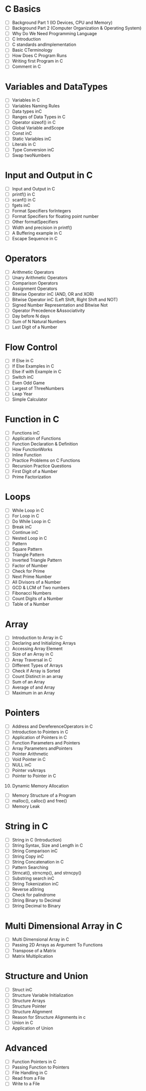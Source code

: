 # C Basics
- [ ] Background Part 1 (IO Devices, CPU and Memory)
- [ ] Background Part 2 (Computer Organization & Operating System)
- [ ] Why Do We Need Programming Language
- [ ] C Introduction
- [ ] C standards andImplementation
- [ ] Basic CTerminology
- [ ] How Does C Program Runs
- [ ] Writing first Program in C
- [ ] Comment in C

# Variables and DataTypes
- [ ] Variables in C
- [ ] Variables Naming Rules
- [ ] Data types inC
- [ ] Ranges of Data Types in C
- [ ] Operator sizeof() in C
- [ ] Global Variable andScope
- [ ] Const inC
- [ ] Static Variables inC
- [ ] Literals in C
- [ ] Type Conversion inC
- [ ] Swap twoNumbers
# Input and Output in C
- [ ] Input and Output in C
- [ ] printf() in C
- [ ] scanf() in C
- [ ] fgets inC
- [ ] Format Specifiers forIntegers
- [ ] Format Specifiers for floating point number
- [ ] Other formatSpecifiers
- [ ] Width and precision in printf()
- [ ] A Buffering example in C
- [ ] Escape Sequence in C
# Operators
- [ ] Arithmetic Operators
- [ ] Unary Arithmetic Operators
- [ ] Comparison Operators
- [ ] Assignment Operators
- [ ] Bitwise Operator inC (AND, OR and XOR)
- [ ] Bitwise Operator inC (Left Shift, Right Shift and NOT)
- [ ] Signed Number Representation and Bitwise Not
- [ ] Operator Precedence &Associativity
- [ ] Day before N days
- [ ] Sum of N Natural Numbers
- [ ] Last Digit of a Number
# Flow Control
- [ ] If Else in C
- [ ] If Else Examples in C
- [ ] Else if with Example in C
- [ ] Switch inC
- [ ] Even Odd Game
- [ ] Largest of ThreeNumbers
- [ ] Leap Year
- [ ] Simple Calculator
# Function in C
- [ ] Functions inC
- [ ] Application of Functions
- [ ] Function Declaration & Definition
- [ ] How FunctionWorks
- [ ] Inline Function
- [ ] Practice Problems on C Functions
- [ ] Recursion Practice Questions
- [ ] First Digit of a Number
- [ ] Prime Factorization
# Loops
- [ ] While Loop in C
- [ ] For Loop in C
- [ ] Do While Loop in C
- [ ] Break inC
- [ ] Continue inC
- [ ] Nested Loop in C
- [ ] Pattern
- [ ] Square Pattern
- [ ] Triangle Pattern
- [ ] Inverted Triangle Pattern
- [ ] Factor of Number
- [ ] Check for Prime
- [ ] Next Prime Number
- [ ] All Divisors of a Number
- [ ] GCD & LCM of Two numbers
- [ ] Fibonacci Numbers
- [ ] Count Digits of a Number
- [ ] Table of a Number
# Array
- [ ] Introduction to Array in C
- [ ] Declaring and Initializing Arrays
- [ ] Accessing Array Element
- [ ] Size of an Array in C
- [ ] Array Traversal in C
- [ ] Different Types of Arrays
- [ ] Check if Array is Sorted
- [ ] Count Distinct in an array
- [ ] Sum of an Array
- [ ] Average of and Array
- [ ] Maximum in an Array
# Pointers
- [ ] Address and DereferenceOperators in C
- [ ] Introduction to Pointers in C
- [ ] Application of Pointers in C
- [ ] Function Parameters and Pointers
- [ ] Array Parameters andPointers
- [ ] Pointer Arithmetic
- [ ] Void Pointer in C
- [ ] NULL inC
- [ ] Pointer vsArrays
- [ ] Pointer to Pointer in C
10. Dynamic Memory Allocation
- [ ] Memory Structure of a Program
- [ ] malloc(), calloc() and free()
- [ ] Memory Leak
# String in C
- [ ] String in C (Introduction)
- [ ] String Syntax, Size and Length in C
- [ ] String Comparison inC
- [ ] String Copy inC
- [ ] String Concatenation in C
- [ ] Pattern Searching
- [ ] Strncat(), strncmp(), and strncpy()
- [ ] Substring search inC
- [ ] String Tokenization inC
- [ ] Reverse aString
- [ ] Check for palindrome
- [ ] String Binary to Decimal
- [ ] String Decimal to Binary
# Multi Dimensional Array in C
- [ ] Multi Dimensional Array in C
- [ ] Passing 2D Arrays as Argument To Functions
- [ ] Transpose of a Matrix
- [ ] Matrix Multiplication
# Structure and Union
- [ ] Struct inC
- [ ] Structure Variable Initialization
- [ ] Structure Arrays
- [ ] Structure Pointer
- [ ] Structure Alignment
- [ ] Reason for Structure Alignments in c
- [ ] Union in C
- [ ] Application of Union
# Advanced
- [ ] Function Pointers in C
- [ ] Passing Function to Pointers
- [ ] File Handling in C
- [ ] Read from a File
- [ ] Write to a File